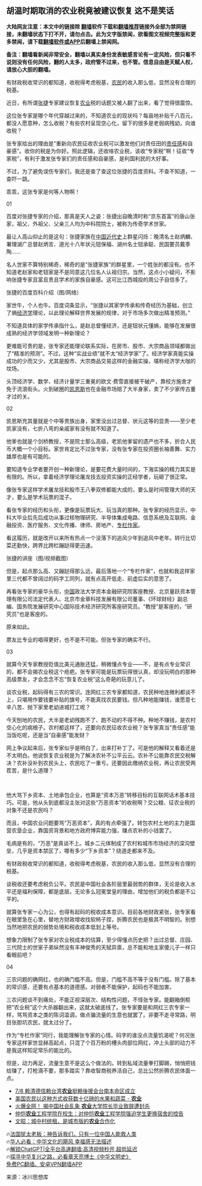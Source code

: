  <!-- 面包屑导航 --> <h2>胡温时期取消的农业税竟被建议恢复 这不是笑话</h2> <p class="notice"><b>大陆网友注意：本文中的链接除 <a href="https://github.com/bannedbook/fanqiang" >翻墙</a>软件下载和<a href="https://github.com/killgcd/justmysocks/blob/master/README.md">翻墙推荐</a>链接外全部为禁网链接，未翻墙状态下打不开，请勿点击。此为文字版禁闻，欲看图文视频完整版和更多禁闻，请下载<a href="https://github.com/bannedbook/fanqiang">翻墙软件或APP</a>后翻墙上禁闻网。</p><p>备注：翻墙看新闻非常安全，翻墙以真实身份发表敏感言论有一定风险，但只看不说则没有任何风险，翻的人太多，政府管不过来，也不管。信息自由是天赋人权，请放心大胆的翻墙。</b></p>  <div class="entry"> <p id="conimg">有财政税收常识的都知道，收税得考虑税基，<a href="https://www.bannedbook.org/bnews/tag/%e5%86%9c%e6%b0%91/" class="st_tag internal_tag" rel="tag" title="标签 农民 下的日志">农民</a>的收入那么低，显然没有合理的税基。</p> <p>近日，有所谓<a href="https://www.bannedbook.org/bnews/tag/%E5%BC%A0%E6%8D%B7/" class="st_tag internal_tag" rel="tag" title="标签 张捷 下的日志">张捷</a>专家建议恢复<a href="https://www.bannedbook.org/bnews/tag/%E5%86%9C%E4%B8%9A/" class="st_tag internal_tag" rel="tag" title="标签 农业 下的日志">农业</a>税的话题又被人翻了出来，看了觉得很震惊。</p> <p>这位张专家是哪个年代穿越过来的，不知道农业的现状吗？每亩地补贴千八百元，都没人愿意种，怎么收税？有些农村呈现空心化，留下的很多是老弱病残幼，向谁收税？</p> <p>张专家给出的理由是“重新向农民征收农业税可以激发他们对责任田的<a href="https://www.bannedbook.org/bnews/tag/%E8%B4%A3%E4%BB%BB%E6%84%9F/" class="st_tag internal_tag" rel="tag" title="标签 责任感 下的日志">责任感</a>和自豪感”。收你的税是为你好。照此逻辑，还收啥农业税，该收“专家税”啊！征收“专家税”，有利于激发张专家们的责任感和自豪感，是利国利民的大好事。</p> <p>不过，为了避免误伤专家们，我还是查了查这位张捷的百度资料。不查不知道，一查吓一跳。</p> <p>乖乖，这张专家是何等人物啊！</p> <p>01</p> <p>百度对张捷专家的介绍，那真是天人之姿：张捷出自晚清时称“京东首富”的唐山张家，祖父、外祖父、父亲三人均为中科院院士，被称为传奇学术世家。</p> <p>最让人高山仰止的是这句：张捷家族在<span class='wp_keywordlink'><a href="https://www.bannedbook.org/forum2/topic987.html" title="中国近代史" target="_blank">中国近代史</a></span>上群星闪烁：晚清名士赵炳麟、署理湖广总督赵炳言、道光十八年状元钮保福、湖州名士钮承聪、民国要员戴季陶……</p> <p>名人世家不算特别稀奇，稀奇的是“张捷家族”的群星里，一个姓张的都没有。也不知道老赵家和老钮家是不是同意这几位名人认祖归宗。当然，这点小小疑问，不影响张捷专家且富且贵且学术的家族自豪感。这可比江西城投的周公子自信多了。</p> <p>张捷的百度百科介绍（图/网络）</p> <p>家世牛，个人也牛。百度词条显示，“张捷以其家学传承和传奇经历为基础，创立了熵<a href="https://www.bannedbook.org/bnews/tag/%E7%BB%8F%E6%B5%8E%E5%AD%A6/" class="st_tag internal_tag" rel="tag" title="标签 经济学 下的日志">经济学</a>理论，以此理论解释世界发展的规律，对于市场多次做出精准预测。”</p> <p>不知道具体的家学传承指什么，是赵总督懂经济，还是钮状元懂熵，能够在发展很成熟的经济学领域发明一种新理论？</p> <p>更难能可贵的是，张专家还能理论联系实际，在房市、股市、大宗商品领域都做出了“精准的预测”。不过，这种“实战业绩”就不太“经济学家”了。经济学家真能实操成功的少而又少，尤其是股市、大宗商品交易这样的金融实操，堪称经济学大咖的坟场。</p> <p>头顶经济学、数学、经济计量学三重冕的欧文·费雪直接被干破产，靠校方施舍才免于流浪街头。火到破圈的<a href="https://www.bannedbook.org/bnews/tag/%e5%87%af%e6%81%a9%e6%96%af/" class="st_tag internal_tag" rel="tag" title="标签 凯恩斯 下的日志">凯恩斯</a>也在金融市场赔了大半身家，卖了不少家传古董才过的关。</p> <p>02</p> <p>凯恩斯充其量就是个中等贵族出身，家里没出过总督、状元这等的显贵——至少老凯家没有，七折八弯的亲戚家有没有就不知道了。</p> <p>他爹也就是个剑桥教授，不是院士那么高级，老凯他爹留的遗产也不多，折合人民币大概一个小目标。家世肯定比不过张专家，没有张专家在投资圈长袖善舞、实力雄厚也是有可能的。</p> <p>要知道专业学者要开创一种新理论，是要花费大量时间的，下海实操的精力其实是有限的。所以，拿着经济学理论屠龙技去投资实操的正经学者，玩砸了很正常。</p> <p>像张专家这样学术屠龙技和股市王八拳双修都能大成的，要么是时间管理大师的天才，要么是学术玩票的混子。</p> <p>看张专家的经历和头衔，更像是玩票玩大、玩当真的那种。张专家的经历显示，中科大毕业后先后成功从事过核物理研究、半导体集成电路、信息系统及互联网、金融投资、医疗服务、文化传播、律师、房地产、<a href="https://www.bannedbook.org/bnews/tag/%E4%B8%93%E6%A0%8F%E4%BD%9C%E5%AE%B6/" class="st_tag internal_tag" rel="tag" title="标签 专栏作家 下的日志">专栏作家</a>。</p> <p>看这履历，就是改开以来所有热点一个没落下的追风少年到追风中老年。转行比切菜还勤快，跨界比跨栏蹦跶得更迅速。</p>  <p>张捷的讲座（图/视频截图）</p> <p>但是，起点那么高、又蹦跶得那么远，最后落地一个“专栏作家”，也就和我这样家里三代都不曾阔过的码字工同列，就有点高开低走、前虚后实的意思了。</p> <p>再看张专家的豪华头衔，<span class='wp_keywordlink_affiliate'><a href="https://www.bannedbook.org/" title="中国" target="_blank">中国</a></span>政法大学资本金融研究院客座教授、北京量跃资本管理有限公司法定代表人、北京市金章科技发展有限公司董事、《环球财经》副总编、国务院发展研究中心国际技术经济研究所客座研究员。“教授”是客座的，“研究员”也是客座的。</p> <p>原来如此。</p> <p>票友比专业的唱得更好，也不是不可能。但张专家的确实不行。</p> <p>03</p> <p>就算今天专家教授贬值比美元通胀还猛，稍微懂点专业——不，是有点专业常识的，都不会揭农业税这个疮疤。张专家可能是玩票玩得很认真，却没玩明白的那种高级票友，才会念念不忘“恢复农业税”这么奇葩的玩意儿了。</p> <p>谈农业税，起码得有三农的常识。连网红三农专家都知道，农民种地连微利都谈不上，只堪用作要钱要补贴的旗号，不能真找农民要钱。但凡种地能赚钱，谁愿意七辛八苦、抛下家里老幼进城打工呢？</p> <p>今天刨地的农民，大半是老幼残跑不了、跑不动的不得不种。种地不赚钱，是农村空心化的病根子。农村都这样了，还要向农民征收农业税？张专家真当“责任感”能当饭吃呢，还是当“自豪感”能发财？</p> <p>网上争议起来后，张专家似乎是明白了，出来打补丁了。可是他的解释又看着还是不太明白。他说恢复农业税是为了解决农补不公平云云。农补不公能靠农民交税解决？农补没补到农民头上，农民吃了一重亏。还要因此缴纳农业税，再让农民受两茬苦，是什么道理？</p> <p>&nbsp;</p>  <p>他大骂下乡资本、土地承包企业，也算是“资本万恶”转移目标的互联网话术基本技巧。可是，他从头到底都没主张对这些“万恶资本”的收税啊？交公粮、征农业税的对象不还是农民吗？</p> <p>而且，中国农业问题要骂“万恶资本”，真的有点牵强了。转包农村土地的主力是国营农垦企业，靠国资背景和地方政府博弈能力强，赚点农补的小钱罢了。</p> <p>毛病是有的，“万恶”是真谈不上。城乡二元体制成了农村和城市市场经济的深沟壁垒，几乎是资本禁区了，哪有多少“下乡资本”？绕道走都来不及。</p> <p>有财政税收常识的都知道，收税得考虑税基，农民的收入那么低，显然没有合理的税基。</p> <p>谈税收还要考虑税负公平。农民是中国社会各阶层里最弱势的群体，无论是收入水平还是福利保障，都是底层。无论多么冠冕堂皇的理由，增加他们的税负都是不公平的。</p> <p>就算张专家一心为公，也得有起码的税收成本意识。目前各地财政紧张，张专家看在眼里急在心里，替地方财政增收找软柿子捏，折腾农民也是极其不明智的。别想当然地把农民的弱势处境和税收成本低划上等号。</p> <p>想象力限制了张专家对农业税成本的估算，至少得懂点历史把？出过总督、庄园、三代院士的世家子弟纵然没有丰神俊秀的天赋异禀，总不能和地主家傻儿子一样只看眼前吧？</p> <p>04</p> <p>三农问题的确网红，也的确门槛不高。但是，门槛不高不等于没有门槛。除了基本的常识感，还要有点基本的道德感。对弱者不能保护，起码也不能加害。</p> <p>三农问题谈不到痛处，不能正视深层次、结构性问题，不怪张专家。能翻箱倒柜把“农业税”这个大杀器翻出来，这就太破底线了。张专家要是和网红三农专家一样，骂骂资本之类的陈词滥调，做点骗流量的生意也就罢了。非要不走寻常路，明目张胆坑农民，就太过分了。</p> <p>作为“专栏作家”同行，我能理解张专家的心情。码字的谁没点流量饥渴呢？何况张专家这样家世显赫高起点，只混了个百万粉的槽头肉部位网红，冲上头部的动力不是我这样知足常乐的能比的。</p>  <p>但是，动力再足，流量生意不是这么个做法的。转到私域流量拳打脚踢，悄悄把钱给赚了，打枪滴不要，那多踏实？靠收智商税养活自己，总比公然折腾农民体面一点。</p> <!--<div id="taboola-mid-1"></div>--><ul class='op-related-articles' title='相关阅读'> <li><a href='https://www.bannedbook.org/bnews/taiwannews/20230708/1905603.html' target='_blank'>7/8 赖清德信赖台湾<b>农业</b>挺赖後援会台南本命区成立</a></li> <li><a href='https://www.bannedbook.org/bnews/taiwannews/20230708/1905573.html' target='_blank'>美国农民以这种方式收获数十亿磅的水果和蔬菜 - <b>农业</b></a></li> <li><a href='https://www.bannedbook.org/bnews/baitai/20230626/1900983.html' target='_blank'>火爆全网！ 揭中国社会乱象 <b>农业</b>大学院长毕业致辞遭封杀</a></li> <li><a href='https://www.bannedbook.org/bnews/weiquan/20230624/1900320.html' target='_blank'>仲恺<b>农业</b>工程学院在校生&#65306;对仲恺<b>农业</b>工程学院强迫学生更换宿舍的控告</a></li> <li><a href='https://www.bannedbook.org/bnews/comments/20230608/1894366.html' target='_blank'>文昭：城中村统租，是城市版的<b>农业</b>合作化</a></li> </ul> <p class="texttj"> 🔥<a href="https://www.bannedbook.org/bnews/ssgc/20230219/1850782.html" target="_blank">法国犹太老板：神告诉我们，只有一位中国人能救人类</a><br/> 🔥<a href="https://www.bannedbook.org/bnews/comments/20220220/1694796.html" target="_blank">华人必看：中华文化的飓风 幸福感无法描述</a><br/> 🔥<a href="https://github.com/bannedbook/fanqiang/wiki/V2ray%E6%9C%BA%E5%9C%BA" target="_blank">解锁ChatGPT|全平台高速翻墙:高清视频秒开,超低延迟</a><br/> 🔥<a href="https://www.bannedbook.org/bnews/comments/20220808/1768773.html" target="_blank">探寻中华复兴之路，必看章天亮博士《中华文明史》</a><br/> <a href="https://github.com/bannedbook/fanqiang/wiki/%E7%A6%81%E9%97%BB%E7%BD%91%E5%AE%89%E5%8D%93%E7%BF%BB%E5%A2%99%E6%96%B0%E9%97%BBAPP" target="_blank">免费PC翻墙、安卓VPN翻墙APP</a><br/> </p><p class="src-info">来源：冰川思想库 </p><a name='sharetosocial'></a> <div style="margin-bottom:5px;padding-bottom:5px;clear:both"> <div id="archive-pix-1" class="banner-ads"> <!-- AuctionX Display platform tag START --> <div id="27602x728x90x621x_ADSLOT1" clicktrack="%%CLICK_URL_ESC%%"></div>  <!-- AuctionX Display platform tag END --> </div> <div id="archive-pix-2" class="banner-ads"> <!-- AuctionX Display platform tag START --> <div id="27556x300x250x621x_ADSLOT1" clicktrack="%%CLICK_URL_ESC%%" style="margin:0 auto;text-align:center"></div>  <!-- AuctionX Display platform tag END --> </div> </div>  <div id="archive-pix-1" class="banner-ads"> <!-- AuctionX Display platform tag START --> <div id="27603x728x90x621x_ADSLOT1" clicktrack="%%CLICK_URL_ESC%%"></div>  <!-- AuctionX Display platform tag END --> </div> </div><!--END ENTRY--> 